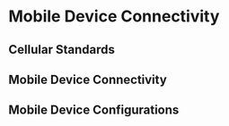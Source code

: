 # Mobile Device Connectivity

## Cellular Standards
## Mobile Device Connectivity
## Mobile Device Configurations

